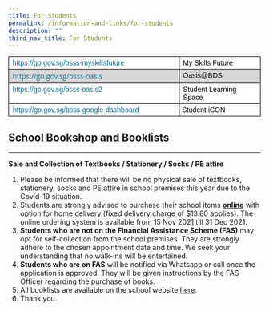```yaml
---
title: For Students
permalink: /information-and-links/for-students
description: ""
third_nav_title: For Students
---
```

<table style="margin: 0px; outline: 0px; padding: 0px; color: rgb(0, 0, 0); font-family: &quot;Open Sans&quot;, sans-serif; font-size: 14px; font-style: normal; font-variant-ligatures: normal; font-variant-caps: normal; font-weight: 400; letter-spacing: normal; orphans: 2; text-align: left; text-transform: none; white-space: normal; widows: 2; word-spacing: 0px; -webkit-text-stroke-width: 0px; background: rgb(255, 255, 255); text-decoration-thickness: initial; text-decoration-style: initial; text-decoration-color: initial; border-collapse: collapse; border: none;" cellpadding="0" cellspacing="0" border="1" class="MsoNormalTable"><tbody style="margin: 0px; outline: 0px; padding: 0px;"><tr style="margin: 0px; outline: 0px; padding: 0px;"><td style="margin: 0px; outline: 0px; padding: 0in 5.4pt; width: 313.95pt; border: 1pt solid windowtext;" valign="top" width="439"><p style="margin: 3pt 0in; outline: 0px; padding: 0px; line-height: normal;" class="MsoNormal"><span style="margin: 0px; outline: 0px; padding: 0px; font-size: 10.5pt; font-family: Arial, sans-serif;"><a style="margin: 0px; outline: 0px; padding: 0px; color: rgb(7, 108, 142); text-decoration: none;" target="_blank" href="https://go.gov.sg/bsss-myskillsfuture">https://go.gov.sg/bsss-myskillsfuture</a></span></p></td><td style="margin: 0px; outline: 0px; padding: 0in 5.4pt; width: 136.85pt; border-top: 1pt solid windowtext; border-right: 1pt solid windowtext; border-bottom: 1pt solid windowtext; border-image: initial; border-left: none;" valign="top" width="93"><p style="margin: 3pt 0in; outline: 0px; padding: 0px; line-height: normal;" class="MsoNormal"><span style="margin: 0px; outline: 0px; padding: 0px; font-size: 10.5pt; font-family: Arial, sans-serif;">My Skills Future</span></p></td></tr><tr style="margin: 0px; outline: 0px; padding: 0px;"><td style="margin: 0px; outline: 0px; padding: 0in 5.4pt; width: 313.95pt; border-right: 1pt solid windowtext; border-bottom: 1pt solid windowtext; border-left: 1pt solid windowtext; border-image: initial; border-top: none; background: rgb(217, 217, 217);" valign="top" width="439"><p style="margin: 3pt 0in; outline: 0px; padding: 0px; line-height: normal;" class="MsoNormal"><a style="margin: 0px; outline: 0px; padding: 0px; color: rgb(7, 108, 142); text-decoration: none;" target="_blank" href="https://go.gov.sg/bsss-oasis"><font style="margin: 0px; outline: 0px; padding: 0px;" color="#000000"></font>https://go.gov.sg/bsss-oasis</a><br style="margin: 0px; outline: 0px; padding: 0px;"></p></td><td style="margin: 0px; outline: 0px; padding: 0in 5.4pt; width: 136.85pt; border-top: none; border-left: none; border-bottom: 1pt solid windowtext; border-right: 1pt solid windowtext; background: rgb(217, 217, 217);" valign="top" width="93"><p style="margin: 3pt 0in; outline: 0px; padding: 0px; line-height: normal;" class="MsoNormal"><span style="margin: 0px; outline: 0px; padding: 0px; font-size: 10.5pt; font-family: Arial, sans-serif;">Oasis@BDS</span></p></td></tr><tr style="margin: 0px; outline: 0px; padding: 0px;"><td style="margin: 0px; outline: 0px; padding: 0in 5.4pt; width: 313.95pt; border-right: 1pt solid windowtext; border-bottom: 1pt solid windowtext; border-left: 1pt solid windowtext; border-image: initial; border-top: none;" valign="top" width="439"><p style="margin: 3pt 0in; outline: 0px; padding: 0px; line-height: normal;" class="MsoNormal"><span style="margin: 0px; outline: 0px; padding: 0px; font-size: 10.5pt; font-family: Arial, sans-serif;"><a style="margin: 0px; outline: 0px; padding: 0px; color: rgb(7, 108, 142); text-decoration: none;" target="_blank" href="https://go.gov.sg/bsss-oasis2">https://go.gov.sg/bsss-oasis2</a></span></p></td><td style="margin: 0px; outline: 0px; padding: 0in 5.4pt; width: 136.85pt; border-top: none; border-left: none; border-bottom: 1pt solid windowtext; border-right: 1pt solid windowtext;" valign="top" width="93"><p style="margin: 3pt 0in; outline: 0px; padding: 0px; line-height: normal;" class="MsoNormal"><span style="margin: 0px; outline: 0px; padding: 0px; font-size: 10.5pt; font-family: Arial, sans-serif;">Student Learning Space</span></p></td></tr><tr style="margin: 0px; outline: 0px; padding: 0px;"><td style="margin: 0px; outline: 0px; padding: 0in; border-right: 1pt solid windowtext; border-bottom: 1pt solid windowtext; border-left: 1pt solid windowtext; border-image: initial; border-top: none;"><p style="margin: 3pt 0in; outline: 0px; padding: 0px; line-height: normal;" class="MsoNormal"><span style="margin: 0px; outline: 0px; padding: 0px; font-size: 10.5pt; font-family: Arial, sans-serif;">&nbsp;&nbsp;<a style="margin: 0px; outline: 0px; padding: 0px; color: rgb(7, 108, 142); text-decoration: none;" target="_blank" href="https://go.gov.sg/bsss-google-dashboard">https://go.gov.sg/bsss-google-dashboard</a></span></p></td><td style="margin: 0px; outline: 0px; padding: 0in; border-top: none; border-left: none; border-bottom: 1pt solid windowtext; border-right: 1pt solid windowtext;"><p style="margin: 3pt 0in 3pt 4pt; outline: 0px; padding: 0px; line-height: normal;" class="MsoNormal"><font style="margin: 0px; outline: 0px; padding: 0px;" face="Arial, sans-serif">Student iCON</font></p></td></tr></tbody></table>

## School Bookshop and Booklists
-----------------------------

**Sale and Collection of Textbooks / Stationery / Socks / PE attire**  

1.  Please be informed that there will be no physical sale of textbooks, stationery, socks and PE attire in school premises this year due to the Covid-19 situation.
2.  Students are strongly advised to purchase their school items&nbsp;[**online**](http://pacificbookstores.com/)&nbsp;with option for home delivery (fixed delivery charge of $13.80 applies). The online ordering system is available from 15 Nov 2021 till 31 Dec 2021.
3.  **Students who are not on the Financial Assistance Scheme (FAS)**&nbsp;may opt for self-collection from the school premises. They are strongly adhere to the chosen appointment date and time. We seek your understanding that no walk-ins will be entertained.
4.  **Students who are on FAS**&nbsp;will be notified via Whatsapp or call once the application is approved. They will be given instructions by the FAS Officer regarding the purchase of books.
5.  All booklists are available on the school website [here](/information-and-links/for-students/booklists-for-2022).
6.  Thank you.